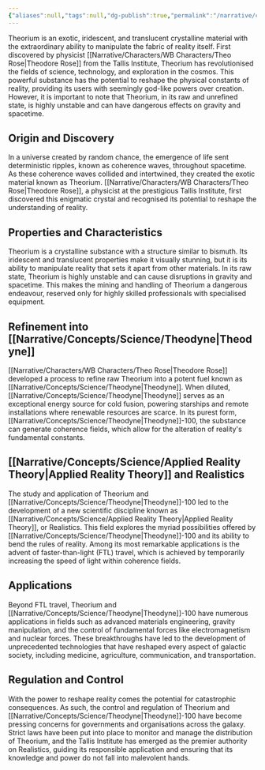 ```yaml
---
{"aliases":null,"tags":null,"dg-publish":true,"permalink":"/narrative/concepts/science/theorium/","dgPassFrontmatter":true}
---
```


Theorium is an exotic, iridescent, and translucent crystalline material with the extraordinary ability to manipulate the fabric of reality itself. First discovered by physicist [[Narrative/Characters/WB Characters/Theo Rose\|Theodore Rose]] from the Tallis Institute, Theorium has revolutionised the fields of science, technology, and exploration in the cosmos. This powerful substance has the potential to reshape the physical constants of reality, providing its users with seemingly god-like powers over creation. However, it is important to note that Theorium, in its raw and unrefined state, is highly unstable and can have dangerous effects on gravity and spacetime.

## Origin and Discovery

In a universe created by random chance, the emergence of life sent deterministic ripples, known as coherence waves, throughout spacetime. As these coherence waves collided and intertwined, they created the exotic material known as Theorium. [[Narrative/Characters/WB Characters/Theo Rose\|Theodore Rose]], a physicist at the prestigious Tallis Institute, first discovered this enigmatic crystal and recognised its potential to reshape the understanding of reality.

## Properties and Characteristics

Theorium is a crystalline substance with a structure similar to bismuth. Its iridescent and translucent properties make it visually stunning, but it is its ability to manipulate reality that sets it apart from other materials. In its raw state, Theorium is highly unstable and can cause disruptions in gravity and spacetime. This makes the mining and handling of Theorium a dangerous endeavour, reserved only for highly skilled professionals with specialised equipment.

## Refinement into [[Narrative/Concepts/Science/Theodyne\|Theodyne]]

[[Narrative/Characters/WB Characters/Theo Rose\|Theodore Rose]] developed a process to refine raw Theorium into a potent fuel known as [[Narrative/Concepts/Science/Theodyne\|Theodyne]]. When diluted, [[Narrative/Concepts/Science/Theodyne\|Theodyne]] serves as an exceptional energy source for cold fusion, powering starships and remote installations where renewable resources are scarce. In its purest form, [[Narrative/Concepts/Science/Theodyne\|Theodyne]]-100, the substance can generate coherence fields, which allow for the alteration of reality's fundamental constants.

## [[Narrative/Concepts/Science/Applied Reality Theory\|Applied Reality Theory]] and Realistics

The study and application of Theorium and [[Narrative/Concepts/Science/Theodyne\|Theodyne]]-100 led to the development of a new scientific discipline known as [[Narrative/Concepts/Science/Applied Reality Theory\|Applied Reality Theory]], or Realistics. This field explores the myriad possibilities offered by [[Narrative/Concepts/Science/Theodyne\|Theodyne]]-100 and its ability to bend the rules of reality. Among its most remarkable applications is the advent of faster-than-light (FTL) travel, which is achieved by temporarily increasing the speed of light within coherence fields.

## Applications

Beyond FTL travel, Theorium and [[Narrative/Concepts/Science/Theodyne\|Theodyne]]-100 have numerous applications in fields such as advanced materials engineering, gravity manipulation, and the control of fundamental forces like electromagnetism and nuclear forces. These breakthroughs have led to the development of unprecedented technologies that have reshaped every aspect of galactic society, including medicine, agriculture, communication, and transportation.

## Regulation and Control

With the power to reshape reality comes the potential for catastrophic consequences. As such, the control and regulation of Theorium and [[Narrative/Concepts/Science/Theodyne\|Theodyne]]-100 have become pressing concerns for governments and organisations across the galaxy. Strict laws have been put into place to monitor and manage the distribution of Theorium, and the Tallis Institute has emerged as the premier authority on Realistics, guiding its responsible application and ensuring that its knowledge and power do not fall into malevolent hands.
